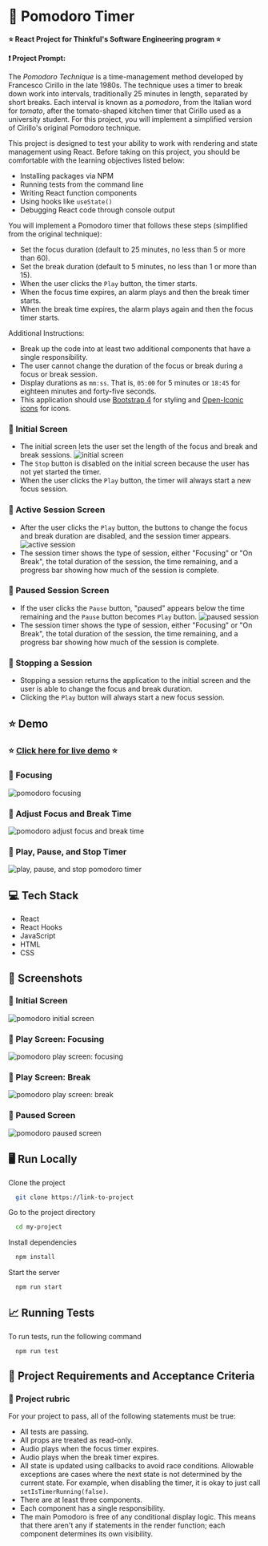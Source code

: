 
# 🍅 Pomodoro Timer

**⭐ React Project for Thinkful's Software Engineering program ⭐**

**❗ Project Prompt:**

The *Pomodoro Technique* is a time-management method developed by Francesco Cirillo in the late 1980s. The technique uses a timer to break down work into intervals, traditionally 25 minutes in length, separated by short breaks. Each interval is known as a *pomodoro*, from the Italian word for *tomato*, after the tomato-shaped kitchen timer that Cirillo used as a university student. For this project, you will implement a simplified version of Cirillo's original Pomodoro technique.

This project is designed to test your ability to work with rendering and state management using React. Before taking on this project, you should be comfortable with the learning objectives listed below:

- Installing packages via NPM
- Running tests from the command line
- Writing React function components
- Using hooks like ```useState()```
- Debugging React code through console output

You will implement a Pomodoro timer that follows these steps (simplified from the original technique):

- Set the focus duration (default to 25 minutes, no less than 5 or more than 60).
- Set the break duration (default to 5 minutes, no less than 1 or more than 15).
- When the user clicks the ```Play``` button, the timer starts.
- When the focus time expires, an alarm plays and then the break timer starts.
- When the break time expires, the alarm plays again and then the focus timer starts.

Additional Instructions:
- Break up the code into at least two additional components that have a single responsibility.
- The user cannot change the duration of the focus or break during a focus or break session.
- Display durations as ```mm:ss```. That is, ```05:00``` for 5 minutes or ```18:45``` for eighteen minutes and forty-five seconds.
- This application should use [Bootstrap 4](https://getbootstrap.com/docs/4.0/getting-started/introduction/) for styling and [Open-Iconic icons](https://useiconic.com/open) for icons.

### 🍅 Initial Screen 
- The initial screen lets the user set the length of the focus and break and break sessions.
![initial screen](https://res.cloudinary.com/strive/image/upload/w_1000,h_1000,c_limit/06ddc6bb0f6b5add9db441447000e59c-o-initial-screen.png)
- The ```Stop``` button is disabled on the initial screen because the user has not yet started the timer.
- When the user clicks the ```Play``` button, the timer will always start a new focus session.

### 🍅 Active Session Screen
- After the user clicks the ```Play``` button, the buttons to change the focus and break duration are disabled, and the session timer appears.
![active session](https://res.cloudinary.com/strive/image/upload/w_1000,h_1000,c_limit/517bceae35a5acf63fb3d20cb04733cf-ro-active-sesson.png)
- The session timer shows the type of session, either "Focusing" or "On Break", the total duration of the session, the time remaining, and a progress bar showing how much of the session is complete.

### 🍅 Paused Session Screen
- If the user clicks the ```Pause``` button, "paused" appears below the time remaining and the ```Pause``` button becomes ```Play``` button.
![paused session](https://res.cloudinary.com/strive/image/upload/w_1000,h_1000,c_limit/e179e707512486a110fbdb155a7897b4-o-paused-session.png)
- The session timer shows the type of session, either "Focusing" or "On Break", the total duration of the session, the time remaining, and a progress bar showing how much of the session is complete.

### 🍅 Stopping a Session
- Stopping a session returns the application to the initial screen and the user is able to change the focus and break duration.
- Clicking the ```Play``` button will always start a new focus session.


## ⭐️ Demo
### ⭐️ [Click here for live demo](http://pomodoro-timer-nikki-mac.vercel.app) ⭐️

### 🍅 Focusing
![pomodoro focusing](./assets/screenshots/pomodoro-focus-capture.gif "Pomodoro Focusing")

### 🍅 Adjust Focus and Break Time
![pomodoro adjust focus and break time](./assets/screenshots/pomodoro-adjust-focus-break-time.gif "Adjust focus and break time")

### 🍅 Play, Pause, and Stop Timer
![play, pause, and stop pomodoro timer](./assets/screenshots/pomodoro-play-pause-stop.gif "Play, pause, and stop timer")


## 💻 Tech Stack
- React
- React Hooks
- JavaScript
- HTML
- CSS


## 📸 Screenshots

### 🍅 Initial Screen
![pomodoro initial screen](./assets/screenshots/pomodoro-initial-screen.png "Pomodoro Initial Screen")

### 🍅 Play Screen: Focusing
![pomodoro play screen: focusing](./assets/screenshots/pomodoro-play-screen-focusing.png "Pomodoro Play Screen: Focusing")

### 🍅 Play Screen: Break
![pomodoro play screen: break](./assets/screenshots/pomodoro-break-screen.png "Pomodoro Play Screen: Break")

### 🍅 Paused Screen
![pomodoro paused screen](./assets/screenshots/pomodoro-paused-screen.png "Pomodoro Paused Screen")

## 🖥 Run Locally

Clone the project

```bash
  git clone https://link-to-project
```

Go to the project directory

```bash
  cd my-project
```

Install dependencies

```bash
  npm install
```

Start the server

```bash
  npm run start
```


## 📈 Running Tests

To run tests, run the following command

```bash
  npm run test
```


## 📓 Project Requirements and Acceptance Criteria

### 🍅 Project rubric
For your project to pass, all of the following statements must be true:

- All tests are passing.
- All props are treated as read-only.
- Audio plays when the focus timer expires.
- Audio plays when the break timer expires.
- All state is updated using callbacks to avoid race conditions. Allowable exceptions are cases where the next state is not determined by the current state. For example, when disabling the timer, it is okay to just call ```setIsTimerRunning(false)```.
- There are at least three components.
- Each component has a single responsibility.
- The main Pomodoro is free of any conditional display logic. This means that there aren't any if statements in the render function; each component determines its own visibility.
